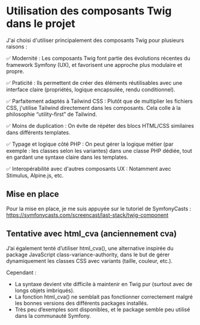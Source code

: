 # Utilisation des composants Twig dans le projet

J'ai choisi d'utiliser principalement des composants Twig pour plusieurs raisons :

✅ Modernité : Les composants Twig font partie des évolutions récentes du framework Symfony (UX), et favorisent une approche plus modulaire et propre.

✅ Praticité : Ils permettent de créer des éléments réutilisables avec une interface claire (propriétés, logique encapsulée, rendu conditionnel).

✅ Parfaitement adaptés à Tailwind CSS : Plutôt que de multiplier les fichiers CSS, j'utilise Tailwind directement dans les composants. Cela colle à la philosophie “utility-first” de Tailwind.

✅ Moins de duplication : On évite de répéter des blocs HTML/CSS similaires dans différents templates.

✅ Typage et logique côté PHP : On peut gérer la logique métier (par exemple : les classes selon les variantes) dans une classe PHP dédiée, tout en gardant une syntaxe claire dans les templates.

✅ Interopérabilité avec d'autres composants UX : Notamment avec Stimulus, Alpine.js, etc.

## Mise en place

Pour la mise en place, je me suis appuyée sur le tutoriel de SymfonyCasts :
https://symfonycasts.com/screencast/last-stack/twig-component

## Tentative avec html_cva (anciennement cva)

J’ai également tenté d’utiliser html_cva(), une alternative inspirée du package JavaScript class-variance-authority, dans le but de gérer dynamiquement les classes CSS avec variants (taille, couleur, etc.).

Cependant :

- La syntaxe devient vite difficile à maintenir en Twig pur (surtout avec de longs objets imbriqués).
- La fonction html_cva() ne semblait pas fonctionner correctement malgré les bonnes versions des différents packages installés.
- Très peu d’exemples sont disponibles, et le package semble peu utilisé dans la communauté Symfony.
